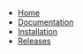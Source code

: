   * [Home](wikitools.md)
  * [Documentation](Documentation.md)
  * [Installation](GettingStarted.md)
  * [Releases](Releases.md)